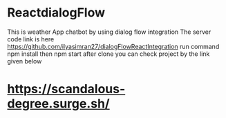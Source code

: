 # ReactdialogFlow
This is weather App chatbot by using dialog flow integration
The server code link is here https://github.com/ilyasimran27/dialogFlowReactIntegration
run command npm install then npm start after clone
you can check project by the link given below
# https://scandalous-degree.surge.sh/
